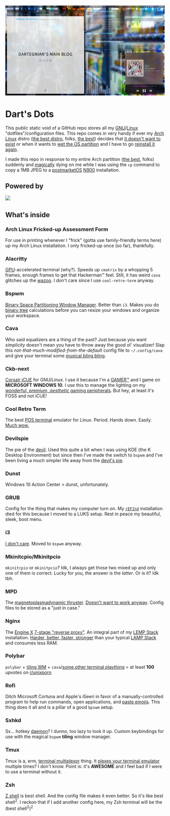 ![Screenshot of my current desktop setup](screenshot.jpg?raw=true "Arch Linux desktop")

# Dart's Dots
This public static void of a GitHub repo stores all my [GNU](https://en.wikipedia.org/wiki/Richard_Stallman)/[Linux](https://en.wikipedia.org/wiki/Linus_Sebastian) "dotfiles"/configuration files. This repo comes in very handy if ever my [Arch Linux](https://en.wikipedia.org/wiki/Arch_Linux) distro ([the best distro](https://en.wikipedia.org/wiki/Gentoo_Linux), folks, [the best](https://en.wikipedia.org/wiki/Gentoo_Linux)) decides that [it doesn't want to exist](https://archlinux.fr/yaourt-en) or when it wants to [wet the OS partition](https://en.wikipedia.org/wiki/Nocturnal_enuresis) and I have to go [reinstall it again](https://www.wikihow.com/Clean-Up-After-Bedwetting).

I made this repo in response to my entire Arch partition ([the best](https://en.wikipedia.org/wiki/Gentoo_Linux), folks) suddenly and [magically](https://en.wikipedia.org/wiki/Criss_Angel_Mindfreak) dying on me while I was using the `cp` command to copy a 1MB JPEG to a [postmarketOS](https://postmarketos.org/) [N900](https://wiki.postmarketos.org/wiki/Nokia_N900) installation.

## Powered by
<a href="https://wiki.gentoo.org/wiki/Main_Page">
  <img src="https://www.archlinux.org/static/logos/archlinux-logo-dark-1200dpi.b42bd35d5916.png"/>
</a>

## What's inside

### Arch Linux Fricked-up Assessment Form
For use in printing whenever I "frick" (gotta use family-friendly terms here) up my Arch Linux installation. I only fricked-up once (so far), thankfully.

### Alacritty
[GPU](https://en.wikipedia.org/wiki/Nvidia)-accelerated terminal (why?). Speeds up `cmatrix` by a whopping 5 frames, enough frames to get that Hackerman™ feel. Still, it has weird `cava` glitches up the [wazoo](https://en.wikipedia.org/wiki/Wahoo). I don't care since I use `cool-retro-term` anyway.

### Bspwm
[Binary Space Partitioning Window Manager](https://simple.wikipedia.org/wiki/Logarithm). Better than `i3`. Makes you do [binary tree](https://www.geeksforgeeks.org/binary-tree-data-structure/) calculations before you can resize your windows and organize your workspace.

### Cava
Who said equalizers are a thing of the past? Just because you want *simplicity* doesn't mean you have to throw away the good ol' visualizer! Slap this *not-that-much-modified-from-the-default* config file to `~/.config/cava` and give your terminal some [musical bling bling](https://www.techopedia.com/definition/4237/bloatware).

### Ckb-next
[Corsair iCUE](https://www.techopedia.com/definition/4237/bloatware) for GNU/Linux. I use it because I'm a [GAMER™](https://en.wiktionary.org/wiki/basement-dweller) and I game on **MICROSOFT WINDOWS 10**. I use this to manage the lighting on my [wonderful, premium, *aesthetic* gaming peripherals](https://ludwig.guru/s/overpriced+hardware). But hey, at least it's FOSS and not iCUE!

### Cool Retro Term
The best [POS terminal](https://www.techopedia.com/definition/26649/point-of-sale-terminal-pos-terminal) emulator for Linux. Period. Hands down. Easily. [Much wow.](https://www.urbandictionary.com/define.php?term=dead%20meme)

### Devilspie
The pie of the [devil](https://en.wikipedia.org/wiki/Daemon_(computing)). Used this quite a bit when I was using KDE (the K Desktop Environment) but since then I've made the switch to `bspwm` and I've been living a much simpler life away from the [devil's pie](https://en.wikipedia.org/wiki/Hedonism).

### Dunst
Windows 10 Action Center > dunst, unfortunately.

### GRUB
Config for the thing that makes my computer turn on. My [`rEFInd`](https://wiki.archlinux.org/index.php/rEFInd) installation died for this because I moved to a LUKS setup. Rest in peace my beautiful, sleek, boot menu.

### i3
[I don't care](https://www.youtube.com/watch?v=zdZya6yATn0). Moved to `bspwm` anyway.

### Mkinitcpio/Mkinitpcio
`mkinitcpio` or `mkinitpcio`? Idk, I always get those two mixed up and only one of them is correct. Lucky for you, the answer is the *latter*. Or is it? Idk tbh.

### MPD
The [magnetoplasmadynamic thruster](https://en.wikipedia.org/wiki/Magnetoplasmadynamic_thruster). [Doesn't want to work anyway](https://www.merriam-webster.com/dictionary/trash). Config files to be stored as a "just in case."

### Nginx
The [Engine X](https://en.wikipedia.org/wiki/X_engine) [7-stage "reverse proxy"](https://knowyourmeme.com/memes/good-luck-im-behind-7-proxies). An integral part of my [LEMP Stack](https://lemp.io/) installation. [Harder, better, faster, stronger](https://en.wikipedia.org/wiki/Harder,_Better,_Faster,_Stronger) than your typical [LAMP Stack](https://en.wikipedia.org/wiki/Lampshade) and consumes less RAM.

### Polybar
`polybar` + [tiling WM](https://meteatamel.wordpress.com/2014/12/25/unnecessary-complexity-why-does-it-happen/) + `cava`/[some other terminal plaything](https://www.techopedia.com/definition/4237/bloatware) = at least **100** upvotes on [r/unixporn](https://www.reddit.com/r/unixporn/).

### Rofi
Ditch Microsoft Cortuna and Apple's iSeeri in favor of a manually-controlled program to help run commands, open applications, and [paste emojis](https://github.com/Mange/rofi-emoji). This thing does it all and is a pillar of a good `bpswm` setup.

### Sxhkd
Sx... hotkey [daemon](https://en.wikipedia.org/wiki/Demon)? I dunno, too lazy to look it up. Custom keybindings for use with the magical `bspwm` **tiling** window manager.

### Tmux
Tmux is a, erm, [terminal multiplexor](https://en.wikipedia.org/wiki/Multiplexing) thing. It [plexes your terminal emulator](https://en.m.wikipedia.org/wiki/Plex_(software)) multiple times? I don't know. Point is: it's **AWESOME** and I feel bad if I were to use a terminal without it.

### Zsh
[Z shell](https://en.wikipedia.org/wiki/Z_shell) is best shell. And the config file makes it even better. So it's like best shell<sup>2</sup>. I reckon that if I add another config here, my Zsh terminal will be the (best shell<sup>2</sup>)<sup>2</sup>
